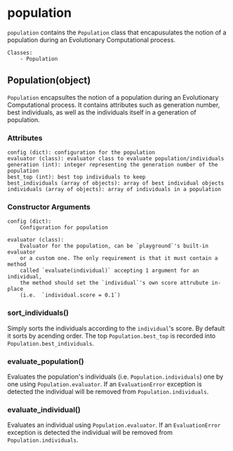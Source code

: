 # population
`population` contains the `Population` class that encapusulates the notion of a
population during an Evolutionary Computational process.

    Classes:
        - Population


## Population(object)
`Population` encapsultes the notion of a population during an Evolutionary
Computational process. It contains attributes such as generation number, best
individuals, as well as the individuals itself in a generation of population.


### Attributes

    config (dict): configuration for the population
    evaluator (class): evaluator class to evaluate population/individuals
    generation (int): integer representing the generation number of the population
    best_top (int): best top individuals to keep
    best_individuals (array of objects): array of best individual objects
    individuals (array of objects): array of individuals in a population


### Constructor Arguments

    config (dict):
        Configuration for population

    evaluator (class):
        Evaluator for the population, can be `playground`'s built-in evaluator
        or a custom one. The only requirement is that it must contain a method
        called `evaluate(individual)` accepting 1 argument for an individual,
        the method should set the `individual`'s own score attrubute in-place
        (i.e.  `individual.score = 0.1`)


### sort_individuals()
Simply sorts the individuals according to the `individual`'s score. By default
it sorts by acending order. The top `Population.best_top` is recorded into
`Population.best_individuals`.


### evaluate_population()
Evaluates the population's individuals (i.e. `Population.individuals`) one by
one using `Population.evaluator`. If an `EvaluationError` exception is detected
the individual will be removed from `Population.individuals`.


### evaluate_individual()
Evaluates an individual using `Population.evaluator`. If an `EvaluationError`
exception is detected the individual will be removed from
`Population.individuals`.
